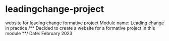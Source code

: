 # leadingchange-project
website for leading change formative project 
Module name: Leading change in practice
/** Decided to create a website for a formative project in this module **/
Date: February 2023
